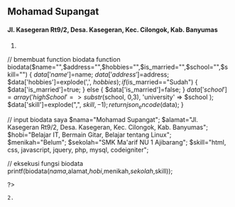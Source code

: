 ## Mohamad Supangat
#### Jl. Kasegeran Rt9/2, Desa. Kasegeran, Kec. Cilongok, Kab. Banyumas 

1. ```<?php
// bmembuat function biodata
function biodata($name="",$address="",$hobbies="",$is_married="",$school="",$skill="")
{
	$data['name']=$name;
	$data['address']=$address;
	$data['hobbies']=explode(',', $hobbies);
	if ($is_married=="Sudah") {
		$data['is_married']=true;
	} else {
		$data['is_married']=false;
	}
	$data['school']=array('highSchool' => substr($school, 0,3), 'university' => $school );
	$data['skill']=explode(",", $skill,-1);
	return json_encode($data);
}


// input biodata saya
$nama="Mohamad Supangat";
$alamat="Jl. Kasegeran Rt9/2, Desa. Kasegeran, Kec. Cilongok, Kab. Banyumas";
$hobi="Belajar IT, Bermain Gitar, Belajar tentang Linux";
$menikah="Belum";
$sekolah="SMK Ma'arif NU 1 Ajibarang";
$skill="html, css, javascript, jquery, php, mysql, codeigniter";


// eksekusi fungsi biodata
printf(biodata($nama,$alamat,$hobi,$menikah,$sekolah,$skill));

?>
```
2. 
